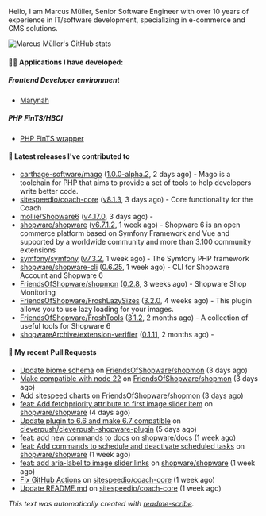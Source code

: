 Hello, I am Marcus Müller, Senior Software Engineer with over 10 years of experience in IT/software development, specializing in e-commerce and CMS solutions.

![Marcus Müller's GitHub stats](https://github-readme-stats-six-peach-60.vercel.app/api?username=M-arcus&show=reviews,prs_merged,prs_merged_percentage&show_icons=true&rank_icon=default&number_format=long&disable_animations=true&cache_seconds=86400)

#### 👨‍💻 Applications I have developed:

##### Frontend Developer environment
- [Marynah](https://github.com/M-arcus/Marynah)

##### PHP FinTS/HBCI
- [PHP FinTS wrapper](https://github.com/M-arcus/php-fints-wrapper)

#### 🔭 Latest releases I've contributed to

- [carthage-software/mago](https://github.com/carthage-software/mago) ([1.0.0-alpha.2](https://github.com/carthage-software/mago/releases/tag/1.0.0-alpha.2), 2 days ago) - Mago is a toolchain for PHP that aims to provide a set of tools to help developers write better code.
- [sitespeedio/coach-core](https://github.com/sitespeedio/coach-core) ([v8.1.3](https://github.com/sitespeedio/coach-core/releases/tag/v8.1.3), 3 days ago) - Core functionality for the Coach
- [mollie/Shopware6](https://github.com/mollie/Shopware6) ([v4.17.0](https://github.com/mollie/Shopware6/releases/tag/v4.17.0), 3 days ago) - 
- [shopware/shopware](https://github.com/shopware/shopware) ([v6.7.1.2](https://github.com/shopware/shopware/releases/tag/v6.7.1.2), 1 week ago) - Shopware 6 is an open commerce platform based on Symfony Framework and Vue and supported by a worldwide community and more than 3.100 community extensions
- [symfony/symfony](https://github.com/symfony/symfony) ([v7.3.2](https://github.com/symfony/symfony/releases/tag/v7.3.2), 1 week ago) - The Symfony PHP framework
- [shopware/shopware-cli](https://github.com/shopware/shopware-cli) ([0.6.25](https://github.com/shopware/shopware-cli/releases/tag/0.6.25), 1 week ago) - CLI for Shopware Account and Shopware 6
- [FriendsOfShopware/shopmon](https://github.com/FriendsOfShopware/shopmon) ([0.2.8](https://github.com/FriendsOfShopware/shopmon/releases/tag/0.2.8), 3 weeks ago) - Shopware Shop Monitoring
- [FriendsOfShopware/FroshLazySizes](https://github.com/FriendsOfShopware/FroshLazySizes) ([3.2.0](https://github.com/FriendsOfShopware/FroshLazySizes/releases/tag/3.2.0), 4 weeks ago) - This plugin allows you to use lazy loading for your images.
- [FriendsOfShopware/FroshTools](https://github.com/FriendsOfShopware/FroshTools) ([3.1.2](https://github.com/FriendsOfShopware/FroshTools/releases/tag/3.1.2), 2 months ago) - A collection of useful tools for Shopware 6
- [shopwareArchive/extension-verifier](https://github.com/shopwareArchive/extension-verifier) ([0.1.11](https://github.com/shopwareArchive/extension-verifier/releases/tag/0.1.11), 2 months ago) - 

#### 🔨 My recent Pull Requests

- [Update biome schema](https://github.com/FriendsOfShopware/shopmon/pull/495) on [FriendsOfShopware/shopmon](https://github.com/FriendsOfShopware/shopmon) (3 days ago)
- [Make compatible with node 22](https://github.com/FriendsOfShopware/shopmon/pull/494) on [FriendsOfShopware/shopmon](https://github.com/FriendsOfShopware/shopmon) (3 days ago)
- [Add sitespeed charts](https://github.com/FriendsOfShopware/shopmon/pull/493) on [FriendsOfShopware/shopmon](https://github.com/FriendsOfShopware/shopmon) (3 days ago)
- [feat: Add fetchpriority attribute to first image slider item](https://github.com/shopware/shopware/pull/11703) on [shopware/shopware](https://github.com/shopware/shopware) (4 days ago)
- [Update plugin to 6.6 and make 6.7 compatible](https://github.com/cleverpush/cleverpush-shopware-plugin/pull/2) on [cleverpush/cleverpush-shopware-plugin](https://github.com/cleverpush/cleverpush-shopware-plugin) (5 days ago)
- [feat: add new commands to docs](https://github.com/shopware/docs/pull/1882) on [shopware/docs](https://github.com/shopware/docs) (1 week ago)
- [feat: Add commands to schedule and deactivate scheduled tasks](https://github.com/shopware/shopware/pull/11670) on [shopware/shopware](https://github.com/shopware/shopware) (1 week ago)
- [feat: add aria-label to image slider links](https://github.com/shopware/shopware/pull/11653) on [shopware/shopware](https://github.com/shopware/shopware) (1 week ago)
- [Fix GitHub Actions](https://github.com/sitespeedio/coach-core/pull/131) on [sitespeedio/coach-core](https://github.com/sitespeedio/coach-core) (1 week ago)
- [Update README.md](https://github.com/sitespeedio/coach-core/pull/130) on [sitespeedio/coach-core](https://github.com/sitespeedio/coach-core) (1 week ago)

*This text was automatically created with [readme-scribe](https://github.com/muesli/readme-scribe).*
